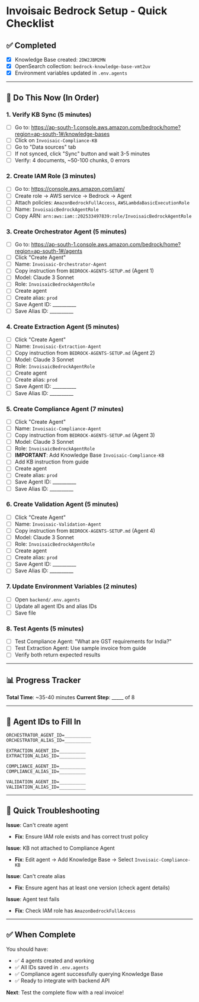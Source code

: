 # Invoisaic Bedrock Setup - Quick Checklist

## ✅ Completed
- [x] Knowledge Base created: `2DW2JBM2MN`
- [x] OpenSearch collection: `bedrock-knowledge-base-vmt2uv`
- [x] Environment variables updated in `.env.agents`

---

## 🚀 Do This Now (In Order)

### 1. Verify KB Sync (5 minutes)
- [ ] Go to: https://ap-south-1.console.aws.amazon.com/bedrock/home?region=ap-south-1#/knowledge-bases
- [ ] Click on `Invoisaic-Compliance-KB`
- [ ] Go to "Data sources" tab
- [ ] If not synced, click "Sync" button and wait 3-5 minutes
- [ ] Verify: 4 documents, ~50-100 chunks, 0 errors

### 2. Create IAM Role (3 minutes)
- [ ] Go to: https://console.aws.amazon.com/iam/
- [ ] Create role → AWS service → Bedrock → Agent
- [ ] Attach policies: `AmazonBedrockFullAccess`, `AWSLambdaBasicExecutionRole`
- [ ] Name: `InvoisaicBedrockAgentRole`
- [ ] Copy ARN: `arn:aws:iam::202533497839:role/InvoisaicBedrockAgentRole`

### 3. Create Orchestrator Agent (5 minutes)
- [ ] Go to: https://ap-south-1.console.aws.amazon.com/bedrock/home?region=ap-south-1#/agents
- [ ] Click "Create Agent"
- [ ] Name: `Invoisaic-Orchestrator-Agent`
- [ ] Copy instruction from `BEDROCK-AGENTS-SETUP.md` (Agent 1)
- [ ] Model: Claude 3 Sonnet
- [ ] Role: `InvoisaicBedrockAgentRole`
- [ ] Create agent
- [ ] Create alias: `prod`
- [ ] Save Agent ID: __________
- [ ] Save Alias ID: __________

### 4. Create Extraction Agent (5 minutes)
- [ ] Click "Create Agent"
- [ ] Name: `Invoisaic-Extraction-Agent`
- [ ] Copy instruction from `BEDROCK-AGENTS-SETUP.md` (Agent 2)
- [ ] Model: Claude 3 Sonnet
- [ ] Role: `InvoisaicBedrockAgentRole`
- [ ] Create agent
- [ ] Create alias: `prod`
- [ ] Save Agent ID: __________
- [ ] Save Alias ID: __________

### 5. Create Compliance Agent (7 minutes)
- [ ] Click "Create Agent"
- [ ] Name: `Invoisaic-Compliance-Agent`
- [ ] Copy instruction from `BEDROCK-AGENTS-SETUP.md` (Agent 3)
- [ ] Model: Claude 3 Sonnet
- [ ] Role: `InvoisaicBedrockAgentRole`
- [ ] **IMPORTANT**: Add Knowledge Base `Invoisaic-Compliance-KB`
- [ ] Add KB instruction from guide
- [ ] Create agent
- [ ] Create alias: `prod`
- [ ] Save Agent ID: __________
- [ ] Save Alias ID: __________

### 6. Create Validation Agent (5 minutes)
- [ ] Click "Create Agent"
- [ ] Name: `Invoisaic-Validation-Agent`
- [ ] Copy instruction from `BEDROCK-AGENTS-SETUP.md` (Agent 4)
- [ ] Model: Claude 3 Sonnet
- [ ] Role: `InvoisaicBedrockAgentRole`
- [ ] Create agent
- [ ] Create alias: `prod`
- [ ] Save Agent ID: __________
- [ ] Save Alias ID: __________

### 7. Update Environment Variables (2 minutes)
- [ ] Open `backend/.env.agents`
- [ ] Update all agent IDs and alias IDs
- [ ] Save file

### 8. Test Agents (5 minutes)
- [ ] Test Compliance Agent: "What are GST requirements for India?"
- [ ] Test Extraction Agent: Use sample invoice from guide
- [ ] Verify both return expected results

---

## 📊 Progress Tracker

**Total Time**: ~35-40 minutes
**Current Step**: _____ of 8

---

## 🎯 Agent IDs to Fill In

```
ORCHESTRATOR_AGENT_ID=__________
ORCHESTRATOR_ALIAS_ID=__________

EXTRACTION_AGENT_ID=__________
EXTRACTION_ALIAS_ID=__________

COMPLIANCE_AGENT_ID=__________
COMPLIANCE_ALIAS_ID=__________

VALIDATION_AGENT_ID=__________
VALIDATION_ALIAS_ID=__________
```

---

## 🚨 Quick Troubleshooting

**Issue**: Can't create agent
- **Fix**: Ensure IAM role exists and has correct trust policy

**Issue**: KB not attached to Compliance Agent
- **Fix**: Edit agent → Add Knowledge Base → Select `Invoisaic-Compliance-KB`

**Issue**: Can't create alias
- **Fix**: Ensure agent has at least one version (check agent details)

**Issue**: Agent test fails
- **Fix**: Check IAM role has `AmazonBedrockFullAccess`

---

## ✅ When Complete

You should have:
- ✅ 4 agents created and working
- ✅ All IDs saved in `.env.agents`
- ✅ Compliance agent successfully querying Knowledge Base
- ✅ Ready to integrate with backend API

**Next**: Test the complete flow with a real invoice!
